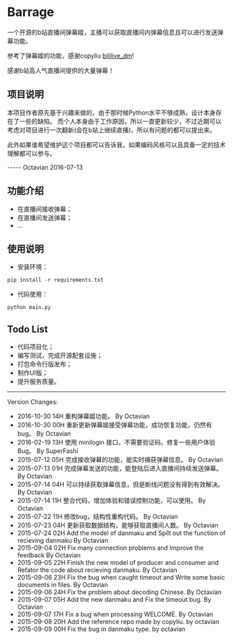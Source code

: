 # Barrage

一个开源的b站直播间弹幕姬，主播可以获取直播间内弹幕信息且可以进行发送弹幕功能。

参考了弹幕姬的功能，感谢copyliu [bililive_dm](https://github.com/copyliu/bililive_dm)!

感谢b站高人气直播间提供的大量弹幕！


## 项目说明

本项目作者原先基于兴趣来做的，由于那时候Python水平不够成熟，设计本身存在了一些的缺陷。
而个人本身由于工作原因，所以一直更新较少，不过近期可以考虑对项目进行一次翻新(会在b站上继续直播)，所以有问题的都可以提出来。

此外如果谁希望维护这个项目都可以告诉我，如果编码风格可以且具备一定的技术理解都可以参与。

----- Octavian 2016-07-13

## 功能介绍

+ 在直播间接收弹幕；
+ 在直播间发送弹幕；
+ ...

## 使用说明

+ 安装环境：

```python
pip install -r requirements.txt
```

+ 代码使用：

```python
python main.py
```


## Todo List

+ 代码项目化；
+ 编写测试，完成开源配套设施；
+ 打包命令行版发布；
+ 制作UI版；
+ 提升服务质量。

***

Version Changes:

+ 2016-10-30 14H  重构弹幕姬功能。 By Octavian
+ 2016-10-30 00H  重新更新弹幕姬接受弹幕功能，成功恢复功能，仍然有bug。 By Octavian
+ 2016-02-19 13H  使用 minilogin 接口，不需要验证码。修复一些用户体验 Bug。 By SuperFashi
+ 2015-07-12 05H  完成接收弹幕的功能，能实时捕获弹幕信息。 By Octavian
+ 2015-07-13 01H  完成弹幕发送的功能，能登陆后进入直播间持续发送弹幕。 By Octavian
+ 2015-07-14 04H  可以持续获取弹幕信息，但是断线问题没有得到有效解决。 By Octavian
+ 2015-07-14 11H  整合代码，增加体验和错误控制功能，可以使用。 By Octavian
+ 2015-07-22 11H  修改bug，结构性重构代码。 By Octavian
+ 2015-07-23 04H  更新获取数据结构，能够获取直播间人数。 By Octavian
+ 2015-07-24 02H  Add the model of danmaku and Spilt out the function of recieving danmaku By Octavian
+ 2015-09-04 02H  Fix many connection problems and Improve the feedback By Octavian
+ 2015-09-05 22H  Finish the new model of producer and consumer and Refator the code about recieving danmaku. By Octavian
+ 2015-09-06 23H  Fix the bug when caught timeout and Write some basic documents in files. By Octavian
+ 2015-09-06 24H  Fix the problem about decoding Chinese. By Octavian
+ 2015-09-07 05H  Add the new danmaku and Fix the timeout bug. By Octavian
+ 2015-09-07 17H  Fix a bug when processing WELCOME. By Octavian
+ 2015-09-08 20H  Add the reference repo made by copyliu. by octavian
+ 2015-09-09 00H  Fix the bug in danmaku type. by octavian

